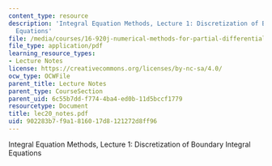 ```yaml
---
content_type: resource
description: 'Integral Equation Methods, Lecture 1: Discretization of Boundary Integral
  Equations'
file: /media/courses/16-920j-numerical-methods-for-partial-differential-equations-sma-5212-spring-2003/902283b7f9a1816017d8121272d8ff96_lec20_notes.pdf
file_type: application/pdf
learning_resource_types:
- Lecture Notes
license: https://creativecommons.org/licenses/by-nc-sa/4.0/
ocw_type: OCWFile
parent_title: Lecture Notes
parent_type: CourseSection
parent_uid: 6c55b7dd-f774-4ba4-ed0b-11d5bccf1779
resourcetype: Document
title: lec20_notes.pdf
uid: 902283b7-f9a1-8160-17d8-121272d8ff96
---
```

Integral Equation Methods, Lecture 1: Discretization of Boundary Integral Equations